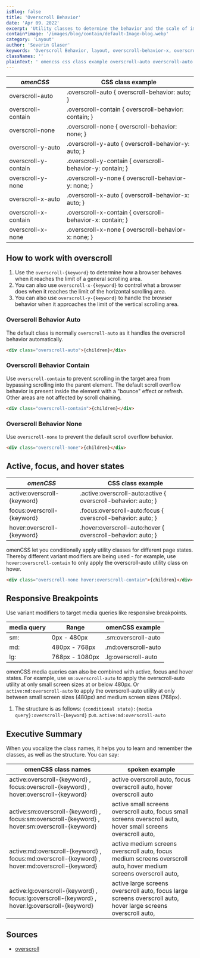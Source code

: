 ```yaml
---
isBlog: false
title: 'Overscroll Behavior'
date: 'Apr 09. 2022'
excerpt: 'Utility classes to determine the behavior and the scale of images.'
contain*image: '/images/blog/contain/default-Image-blog.webp'
category: 'Layout'
author: 'Severin Glaser'
keywords: 'Overscroll Behavior, layout, overscroll-behavior-x, overscroll-behavior-y'
classNames: ''
plainText: ' omencss css class example overscroll-auto overscroll-auto overscroll-behavior: auto; overscroll-contain overscroll-contain overscroll-behavior: contain; overscroll-none overscroll-none overscroll-behavior: none; overscroll-y-auto overscroll-y-auto overscroll-behavior-y: auto; overscroll-y-contain overscroll-y-contain overscroll-behavior-y: contain; overscroll-y-none overscroll-y-none overscroll-behavior-y: none; overscroll-x-auto overscroll-x-auto overscroll-behavior-x: auto; overscroll-x-contain overscroll-x-contain overscroll-behavior-x: contain; overscroll-x-none overscroll-x-none overscroll-behavior-x: none; how to work with overscroll 1 use the `overscroll keyword ` to determine how a browser behaves when it reaches the limit of a general scrolling area 2 you can also use `overscroll-x keyword ` to control what a browser does when it reaches the limit of the horizontal scrolling area 3 you can also use `overscroll-y keyword ` to handle the browser behavior when it approaches the limit of the vertical scrolling area overscroll behavior auto the default class is normally `overscroll-auto` as it handles the overscroll behavior automatically  overscroll behavior contain use `overscroll-contain` to prevent scrolling in the target area from bypassing scrolling into the parent element the default scroll overflow behavior is present inside the element with a bounce effect or refresh other areas are not affected by scroll chaining  overscroll behavior none use `overscroll-none` to prevent the default scroll overflow behavior  active focus and hover states omencss css class example active:overscroll keyword active :overscroll-auto:active overscroll-behavior: auto; focus:overscroll keyword focus :overscroll-auto:focus overscroll-behavior: auto; hover:overscroll keyword hover :overscroll-auto:hover overscroll-behavior: auto; omencss let you conditionally apply utility classes for different page states thereby different variant modifiers are being used for example use `hover:overscroll-contain` to only apply the overscroll-auto utility class on hover  responsive breakpoints use variant modifiers to target media queries like responsive breakpoints media query range omencss example sm: 0px 480px sm:overscroll-auto md: 480px 768px md:overscroll-auto lg: 768px 1080px lg:overscroll-auto omencss media queries can also be combined with active focus and hover states for example use `sm:overscroll-auto` to apply the overscroll-auto utility at only small screen sizes at or below 480px or `active:md:overscroll-auto` to apply the overscroll-auto utility at only between small screen sizes 480px and medium screen sizes 768px 1 the structure is as follows: ` conditional state : media query :overscroll keyword ` p e `active:md:overscroll-auto` executive summary when you vocalize the class names it helps you to learn and remember the classes as well as the structure you can say: omencss class names spoken example active:overscroll keyword focus:overscroll keyword hover:overscroll keyword active overscroll auto focus overscroll auto hover overscroll auto active:sm:overscroll keyword focus:sm:overscroll keyword hover:sm:overscroll keyword active small screens overscroll auto focus small screens overscroll auto hover small screens overscroll auto active:md:overscroll keyword focus:md:overscroll keyword hover:md:overscroll keyword active medium screens overscroll auto focus medium screens overscroll auto hover medium screens overscroll auto active:lg:overscroll keyword focus:lg:overscroll keyword hover:lg:overscroll keyword active large screens overscroll auto focus large screens overscroll auto hover large screens overscroll auto sources overscroll https: developer mozilla org en-us docs web css overscroll-behavior '
---
```


| _omenCSS_            | CSS class example                                         |
| -------------------- | --------------------------------------------------------- |
| overscroll-auto      | .overscroll-auto { overscroll-behavior: auto; }           |
| overscroll-contain   | .overscroll-contain { overscroll-behavior: contain; }     |
| overscroll-none      | .overscroll-none { overscroll-behavior: none; }           |
| overscroll-y-auto    | .overscroll-y-auto { overscroll-behavior-y: auto; }       |
| overscroll-y-contain | .overscroll-y-contain { overscroll-behavior-y: contain; } |
| overscroll-y-none    | .overscroll-y-none { overscroll-behavior-y: none; }       |
| overscroll-x-auto    | .overscroll-x-auto { overscroll-behavior-x: auto; }       |
| overscroll-x-contain | .overscroll-x-contain { overscroll-behavior-x: contain; } |
| overscroll-x-none    | .overscroll-x-none { overscroll-behavior-x: none; }       |

## How to work with overscroll

1. Use the `overscroll-{keyword}` to determine how a browser behaves when it reaches the limit of a general scrolling area.
2. You can also use `overscroll-x-{keyword}` to control what a browser does when it reaches the limit of the horizontal scrolling area.
3. You can also use `overscroll-y-{keyword}` to handle the browser behavior when it approaches the limit of the vertical scrolling area.

### Overscroll Behavior Auto

The default class is normally `overscroll-auto` as it handles the overscroll behavior automatically.

```html
<div class="overscroll-auto">{children}</div>
```

### Overscroll Behavior Contain

Use `overscroll-contain` to prevent scrolling in the target area from bypassing scrolling into the parent element. The default scroll overflow behavior is present inside the element with a "bounce" effect or refresh. Other areas are not affected by scroll chaining.

```html
<div class="overscroll-contain">{children}</div>
```

### Overscroll Behavior None

Use `overscroll-none` to prevent the default scroll overflow behavior.

```html
<div class="overscroll-none">{children}</div>
```

## Active, focus, and hover states

| _omenCSS_                   | CSS class example                                              |
| --------------------------- | -------------------------------------------------------------- |
| active:overscroll-{keyword} | .active\:overscroll-auto:active { overscroll-behavior: auto; } |
| focus:overscroll-{keyword}  | .focus\:overscroll-auto:focus { overscroll-behavior: auto; }   |
| hover:overscroll-{keyword}  | .hover\:overscroll-auto:hover { overscroll-behavior: auto; }   |

omenCSS let you conditionally apply utility classes for different page states. Thereby different variant modifiers are being used - for example, use `hover:overscroll-contain` to only apply the overscroll-auto utility class on hover.

```html
<div class="overscroll-none hover:overscroll-contain">{children}</div>
```

## Responsive Breakpoints

Use variant modifiers to target media queries like responsive breakpoints.

| media query | Range          | omenCSS example     |
| ----------- | -------------- | ------------------- |
| sm:         | 0px - 480px    | .sm:overscroll-auto |
| md:         | 480px - 768px  | .md:overscroll-auto |
| lg:         | 768px - 1080px | .lg:overscroll-auto |

omenCSS media queries can also be combined with active, focus and hover states. For example, use `sm:overscroll-auto` to apply the overscroll-auto utility at only small screen sizes at or below 480px. Or `active:md:overscroll-auto` to apply the overscroll-auto utility at only between small screen sizes (480px) and medium screen sizes (768px).

1. The structure is as follows: `{conditional state}:{media query}:overscroll-{keyword}` p.e. `active:md:overscroll-auto`

## Executive Summary

When you vocalize the class names, it helps you to learn and remember the classes, as well as the structure. You can say:

| omenCSS class names                                                                            | spoken example                                                                                                     |
| ---------------------------------------------------------------------------------------------- | ------------------------------------------------------------------------------------------------------------------ |
| active:overscroll-{keyword} , focus:overscroll-{keyword} , hover:overscroll-{keyword}          | active overscroll auto, focus overscroll auto, hover overscroll auto                                               |
| active:sm:overscroll-{keyword} , focus:sm:overscroll-{keyword} , hover:sm:overscroll-{keyword} | active small screens overscroll auto, focus small screens overscroll auto, hover small screens overscroll auto,    |
| active:md:overscroll-{keyword} , focus:md:overscroll-{keyword} , hover:md:overscroll-{keyword} | active medium screens overscroll auto, focus medium screens overscroll auto, hover medium screens overscroll auto, |
| active:lg:overscroll-{keyword} , focus:lg:overscroll-{keyword} , hover:lg:overscroll-{keyword} | active large screens overscroll auto, focus large screens overscroll auto, hover large screens overscroll auto,    |

## Sources

- [overscroll](https://developer.mozilla.org/en-US/docs/Web/CSS/overscroll-behavior)

